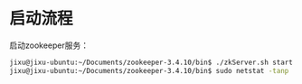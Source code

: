 


# 启动流程
启动zookeeper服务：
```bash
jixu@jixu-ubuntu:~/Documents/zookeeper-3.4.10/bin$ ./zkServer.sh start
jixu@jixu-ubuntu:~/Documents/zookeeper-3.4.10/bin$ sudo netstat -tanp
```